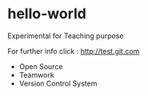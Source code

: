 # hello-world
Experimental for Teaching purpose

For further info click : http://test.git.com

* Open Source
* Teamwork
* Version Control System